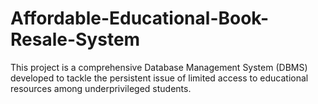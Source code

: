 # Affordable-Educational-Book-Resale-System
This project is a comprehensive Database Management System (DBMS) developed to tackle the persistent issue of limited access to educational resources among underprivileged students. 
